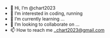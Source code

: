 - 👋 Hi, I’m @chart2023
- 👀 I’m interested in coding, running
- 🌱 I’m currently learning ...
- 💞️ I’m looking to collaborate on ...
- 📫 How to reach me ..chart2023@gmail.com

<!---
chart2023/chart2023 is a ✨ special ✨ repository because its `README.md` (this file) appears on your GitHub profile.
You can click the Preview link to take a look at your changes.
--->
